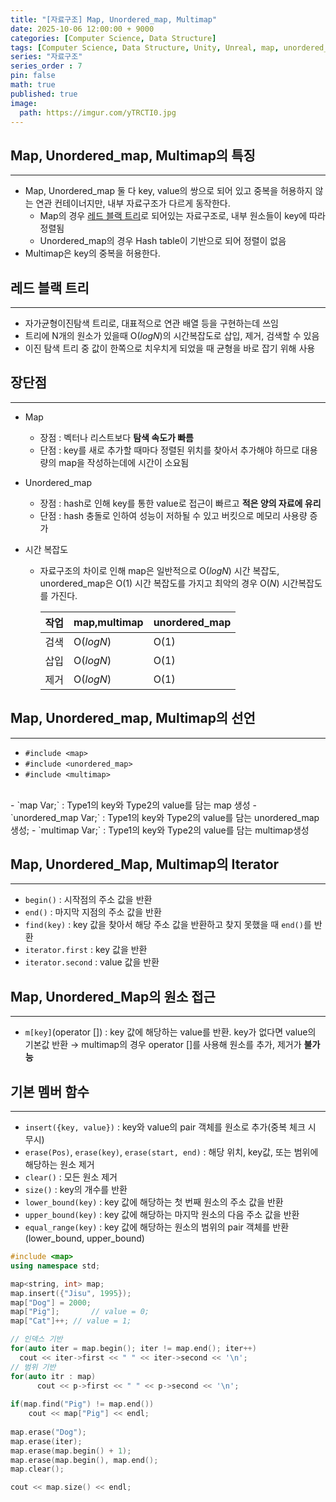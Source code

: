 ```yaml
---
title: "[자료구조] Map, Unordered_map, Multimap"
date: 2025-10-06 12:00:00 + 9000
categories: [Computer Science, Data Structure]
tags: [Computer Science, Data Structure, Unity, Unreal, map, unordered_map, multimap, 컴퓨터공학, 자료구조]
series: "자료구조"
series_order : 7
pin: false
math: true
published: true
image:
  path: https://imgur.com/yTRCTI0.jpg
---
```


## Map, Unordered_map, Multimap의 특징

---

- Map, Unordered_map 둘 다 key, value의 쌍으로 되어 있고 중복을 허용하지 않는 연관 컨테이너지만, 내부 자료구조가 다르게 동작한다.
  - Map의 경우 [레드 블랙 트리](https://ko.wikipedia.org/wiki/%EB%A0%88%EB%93%9C-%EB%B8%94%EB%9E%99_%ED%8A%B8%EB%A6%AC)로 되어있는 자료구조로, 내부 원소들이 key에 따라 정렬됨
  - Unordered_map의 경우 Hash table이 기반으로 되어 정렬이 없음
- Multimap은 key의 중복을 허용한다.

## 레드 블랙 트리

---

- 자가균형이진탐색 트리로, 대표적으로 연관 배열 등을 구현하는데 쓰임
- 트리에 N개의 원소가 있을때 O($log{N}$)의 시간복잡도로 삽입, 제거, 검색할 수 있음
- 이진 탐색 트리 중 값이 한쪽으로 치우치게 되었을 때 균형을 바로 잡기 위해 사용

## 장단점

---

- Map
  - 장점 : 벡터나 리스트보다 **탐색 속도가 빠름**
  - 단점 : key를 새로 추가할 때마다 정렬된 위치를 찾아서 추가해야 하므로 대용량의 map을 작성하는데에 시간이 소요됨
- Unordered_map
  - 장점 : hash로 인해 key를 통한 value로 접근이 빠르고 **적은 양의 자료에 유리**
  - 단점 : hash 충돌로 인하여 성능이 저하될 수 있고 버킷으로 메모리 사용량 증가

- 시간 복잡도
  - 자료구조의 차이로 인해 map은 일반적으로 O($log{N}$) 시간 복잡도, unordered_map은 O($1$) 시간 복잡도를 가지고 최악의 경우 O($N$) 시간복잡도를 가진다.

    | 작업  | map,multimap | unordered_map |
    | :---: | ------------ | ------------- |
    | 검색  | O($log{N}$)  | O($1$)        |
    | 삽입  | O($log{N}$)  | O($1$)        |
    | 제거  | O($log{N}$)  | O($1$)        |

## Map, Unordered_map, Multimap의 선언

---

- `#include <map>`
- `#include <unordered_map>`
- `#include <multimap>`
<br>
- `map<Type1, Type2> Var;` : Type1의 key와 Type2의 value를 담는 map 생성
- `unordered_map<Type1, Type2> Var;` : Type1의 key와 Type2의 value를 담는 unordered_map 생성;
- `multimap<Type> Var;` : Type1의 key와 Type2의 value를 담는 multimap생성

## Map, Unordered_Map, Multimap의 Iterator

---

- `begin()` : 시작점의 주소 값을 반환
- `end()` : 마지막 지점의 주소 값을 반환
- `find(key)` : key 값을 찾아서 해당 주소 값을 반환하고 찾지 못했을 때 `end()`를 반환
- `iterator.first` : key 값을 반환
- `iterator.second` : value 값을 반환

## Map, Unordered_Map의 원소 접근

---

- `m[key]`(operator []) : key 값에 해당하는 value를 반환. key가 없다면 value의 기본값 반환
    → multimap의 경우 operator []를 사용해 원소를 추가, 제거가 **불가능**

## 기본 멤버 함수

---

- `insert({key, value})` : key와 value의 pair 객체를 원소로 추가(중복 체크 시 무시)
- `erase(Pos)`, `erase(key)`, `erase(start, end)` : 해당 위치, key값, 또는 범위에 해당하는 원소 제거
- `clear()` : 모든 원소 제거
- `size()` : key의 개수를 반환
- `lower_bound(key)` : key 값에 해당하는 첫 번째 원소의 주소 값을 반환
- `upper_bound(key)` : key 값에 해당하는 마지막 원소의 다음 주소 값을 반환
- `equal_range(key)` : key 값에 해당하는 원소의 범위의 pair 객체를 반환(lower_bound, upper_bound)

```cpp
#include <map>
using namespace std;

map<string, int> map;
map.insert({"Jisu", 1995});
map["Dog"] = 2000;
map["Pig"];       // value = 0;
map["Cat"]++; // value = 1;

// 인덱스 기반
for(auto iter = map.begin(); iter != map.end(); iter++)
  cout << iter->first << " " << iter->second << '\n';
// 범위 기반
for(auto itr : map)
      cout << p->first << " " << p->second << '\n';
      
if(map.find("Pig") != map.end())
	cout << map["Pig"] << endl;
	
map.erase("Dog");
map.erase(iter);
map.erase(map.begin() + 1);
map.erase(map.begin(), map.end();
map.clear();

cout << map.size() << endl;
```
